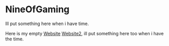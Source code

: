# NineOfGaming
Ill put something here when i have time.

Here is my empty <a href="https://nineofgaming.github.io" target="_blank">Website</a> <a href="https://nineofgaming.github.io" onclick="window.open(this.href, '_blank'); return false;">Website2</a>, ill put something here too when i have the time.

<!--
**NineOfGaming/NineOfGaming** is a ✨ _special_ ✨ repository because its `README.md` (this file) appears on your GitHub profile.

Here are some ideas to get you started:

- 🔭 I’m currently working on ...
- 🌱 I’m currently learning ...
- 👯 I’m looking to collaborate on ...
- 🤔 I’m looking for help with ...
- 💬 Ask me about ...
- 📫 How to reach me: ...
- 😄 Pronouns: ...
- ⚡ Fun fact: ...
-->
